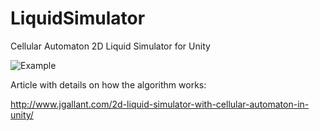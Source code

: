 # LiquidSimulator
Cellular Automaton 2D Liquid Simulator for Unity

![Example](http://i.imgur.com/r93Ts49.gif)

Article with details on how the algorithm works:

http://www.jgallant.com/2d-liquid-simulator-with-cellular-automaton-in-unity/
